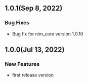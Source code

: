 ## 1.0.1(Sep 8, 2022)

### Bug Fixes
* Bug fix for nim_core version 1.0.10

## 1.0.0(Jul 13, 2022)

### New Features
* first release version
